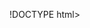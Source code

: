 !DOCTYPE html>
<html>
    <body>
        <script>
            function adiciona(){
                let inputNome= document.querySelector("#nome")
                let inputSobrenome = document.querySelector("#sobrenome")
                let inputIdade = document.querySelector("#idade")

                let tbody = document.querySelector("tbody");
                tbody.innerHTML +=`
                <tr>
                    <td>${inputNome.value}</td>
                    <td>${inputSobrenome.value}</td>
                    <td>${inputIdade.value}</td>
                </tr>
         `;
            }
        </script>
        <input type="text" id="nome" placeholder="Nome:" />
        <input type="text" id="sobrenome" placeholder="Sobrenome:" />
        <input type="text" id="idade" placeholder="Idade:" />
        <button onclick="adiciona()">Adicionar</button>
        <table>
            <thead>
                <tr>
                   <th>Nome</th>
                   <th>Sobrenome</th>
                   <th>Idade</th>
                </tr>
            </thead>
            <tbody>
                <tr>
                    <td>Joao Victor</td>
                    <td>Ferreira</td>
                    <td>19</td>
                </tr>
                <tr>
                    <td>Neymar</td>
                    <td>Jr</td>
                    <td>32</td>
                </tr>
            </tbody>
        </table>
    </body>
</html>
